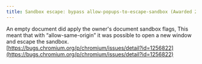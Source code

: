 ```yaml
---
title: Sandbox escape: bypass allow-popups-to-escape-sandbox (Awarded 2500)
---
```

An empty document did apply the owner's document sandbox flags,
This meant that with “allow-same-origin” it was possible to open a new window and escape the sandbox. [https://bugs.chromium.org/p/chromium/issues/detail?id=1256822](https://bugs.chromium.org/p/chromium/issues/detail?id=1256822)
